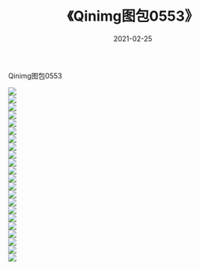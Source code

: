 ﻿---
layout: post
title:  《Qinimg图包0553》
date:   2021-02-25
img: http://imgx.orgx.ga/Qinimg图包/Qinimg图包0553/000.jpg
categories: [美女, 清纯, 唯美]
---

Qinimg图包0553

 ![](http://imgx.orgx.ga/Qinimg图包/Qinimg图包0553/001.jpg) <br>![](http://imgx.orgx.ga/Qinimg图包/Qinimg图包0553/002.jpg) <br>![](http://imgx.orgx.ga/Qinimg图包/Qinimg图包0553/003.jpg) <br>![](http://imgx.orgx.ga/Qinimg图包/Qinimg图包0553/004.jpg) <br>![](http://imgx.orgx.ga/Qinimg图包/Qinimg图包0553/005.jpg) <br>![](http://imgx.orgx.ga/Qinimg图包/Qinimg图包0553/006.jpg) <br>![](http://imgx.orgx.ga/Qinimg图包/Qinimg图包0553/007.jpg) <br>![](http://imgx.orgx.ga/Qinimg图包/Qinimg图包0553/008.jpg) <br>![](http://imgx.orgx.ga/Qinimg图包/Qinimg图包0553/009.jpg) <br>![](http://imgx.orgx.ga/Qinimg图包/Qinimg图包0553/010.jpg) <br>![](http://imgx.orgx.ga/Qinimg图包/Qinimg图包0553/011.jpg) <br>![](http://imgx.orgx.ga/Qinimg图包/Qinimg图包0553/012.jpg) <br>![](http://imgx.orgx.ga/Qinimg图包/Qinimg图包0553/013.jpg) <br>![](http://imgx.orgx.ga/Qinimg图包/Qinimg图包0553/014.jpg) <br>![](http://imgx.orgx.ga/Qinimg图包/Qinimg图包0553/015.jpg) <br>![](http://imgx.orgx.ga/Qinimg图包/Qinimg图包0553/016.jpg) <br>![](http://imgx.orgx.ga/Qinimg图包/Qinimg图包0553/017.jpg) <br>![](http://imgx.orgx.ga/Qinimg图包/Qinimg图包0553/018.jpg) <br>![](http://imgx.orgx.ga/Qinimg图包/Qinimg图包0553/019.jpg) <br>![](http://imgx.orgx.ga/Qinimg图包/Qinimg图包0553/020.jpg) <br>![](http://imgx.orgx.ga/Qinimg图包/Qinimg图包0553/021.jpg) <br>![](http://imgx.orgx.ga/Qinimg图包/Qinimg图包0553/022.jpg) <br>
